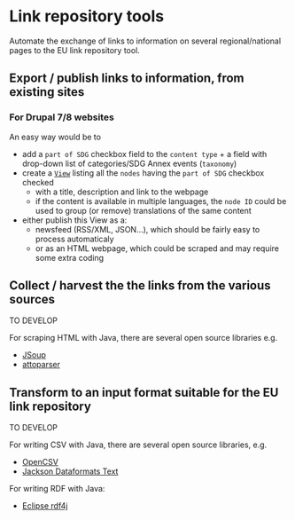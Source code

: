 # Link repository tools

Automate the exchange of links to information on several regional/national pages to the EU link repository tool.

## Export / publish links to information, from existing sites

### For Drupal 7/8 websites

An easy way would be to 
- add a `part of SDG` checkbox field to the `content type` + a field with drop-down list of categories/SDG Annex events (`taxonomy`)
- create a [`View`](https://www.drupal.org/docs/8/core/modules/views) listing all the `nodes` having the `part of SDG` checkbox checked
  - with a title, description and link to the webpage
  - if the content is available in multiple languages, the `node ID` could be used to group (or remove) translations of the same content
- either publish this View as a:
  - newsfeed (RSS/XML, JSON...), which should be fairly easy to process automaticaly
  - or as an HTML webpage, which could be scraped and may require some extra coding

## Collect / harvest the the links from the various sources

TO DEVELOP

For scraping HTML with Java, there are several open source libraries e.g.
- [JSoup](https://jsoup.org/)
- [attoparser](https://www.attoparser.org/)

## Transform to an input format suitable for the EU link repository

TO DEVELOP

For writing CSV with Java, there are several open source libraries, e.g.
- [OpenCSV](http://opencsv.sourceforge.net)
- [Jackson Dataformats Text](https://github.com/FasterXML/jackson-dataformats-text)

For writing RDF with Java:
- [Eclipse rdf4j](https://rdf4j.org/)

